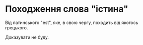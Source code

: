 # Походження слова "істина"

Від латинського "est", яке, в свою чергу, походить від якогось грецького.

Доказувати не буду.
